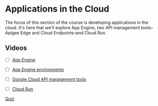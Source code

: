
# Applications in the Cloud

The focus of this section of the course is developing applications in the cloud. It's here that we'll explore App Engine, two API management tools–Apigee Edge and Cloud Endpoints–and Cloud Run.

## Videos

- [ ] [App Engine](https://www.youtube.com/watch?v=P_R_8yLw5lo)
- [ ] [App Engine environments](https://www.youtube.com/watch?v=GuYyCguZrig)
- [ ] [Google Cloud API management tools](https://www.youtube.com/watch?v=wSog2FJDYgM)
- [ ] [Cloud Run](https://www.youtube.com/watch?v=USn4-02vGjw)


[Quiz](/quiz.md)
